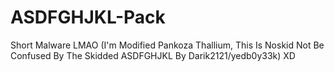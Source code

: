 # ASDFGHJKL-Pack
Short Malware LMAO (I'm Modified Pankoza Thallium, This Is Noskid Not Be Confused By The Skidded ASDFGHJKL By Darik2121/yedb0y33k) XD
